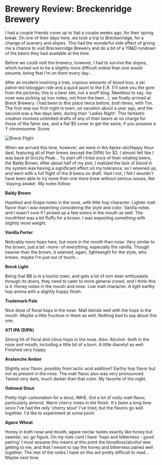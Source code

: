 Brewery Review: Breckenridge Brewery
====================================

I had a couple friends come up to Vail a couple weeks ago, for their spring break. On one of their days here, we took a trip to Breckenridge, for a change of scenery and slopes. This had the wonderful side effect of giving me a chance to visit Breckenridge Brewery and do a bit of a YB&D rundown of the beers they had available at the time.

Before we could visit the brewery, however, I had to survive the slopes, which turned out to be a slightly more difficult ordeal than one would assume, being that I'm on them every day...

After an incident involving a tree, copious amounts of blood loss, a ski patrol-led toboggan ride and a quick jaunt to the E.R. (I'll save you the gore from the pictures; this is a beer site, not a snuff blog. Needless to say, my nose was picking up iron notes, not from the beer...), we finally arrived at Breck Brewery. I had been to this place twice before, both times, with Tim. The first was our first night in town, on vacation about a year ago, and the second was a few days later, during their 'Ladies Night'. This fantastic creation involves unlimited drafts of any of their beers at no charge for those of the fairer sex, and a flat $5 cover to get the same, if you possess a Y chromosome: Score.

![](http://www.yeastboundanddown.com/wp-content/uploads/2011/03/183523_10150157113218103_781188102_8091820_2986227_n.jpg "Breck Flight")

When we arrived this time, however, we were in the Apres-ski/Happy Hour deal, featuring all of their brews (except the DIPA) for $2. I almost felt like I was back at Grizzly Peak... To start off I tried once of their rotating beers, the Baldy Brown. After about half of my pint, I realized the lack of blood in my system was having a significant effect on my tolerance, so I wisened up, and went with a full flight of the 8 beers on draft. Had I not, I felt I wouldn't have been able to try more than one more brew without serious issues, like 'staying awake'. My notes follow:

**Baldy Brown**

Hazelnut and Grape notes in the nose, with little hop character. Lighter malt flavor than I was expecting considering the style and color. Vanilla notes and I wasn't sure if I picked up a few esters in the mouth as well. The mouthfeel was a bit fluffy for a brown. I was expecting something with slightly more weight.

**Vanilla Porter**

Noticably more hops here, but more in the mouth than nose. Very similar to the brown, just a bit -more- of everything, especially the vanilla. Though heavier than the brown, it seemed, again, lightweight for the style, who knows, maybe I'm just out of touch...

**Breck Light**

Being that BB is in a tourist town, and gets a lot of non-beer enthusiasts through its doors, they need to cater to more general crowd, and I think this is it. Honey notes in the mouth and nose. Low malt character. A light earthy hop aroma with a slightly hoppy finish.

**Trademark Pale**

Nice dose of floral hops in the nose. Malt blends well with the hops in the mouth. Maybe a little fructose in there as well. Nothing bad to say about this one.

**471 IPA (DIPA)**

Strong hit of floral and citrus hops in the nose. Also: Alcohol -both in the nose and mouth, including a little bit of a burn. A little diacetyl as well. Finished very hoppy.

**Avalanche Amber**

Slightly sour flavor, possibly from lactic acid addition? Earthy hop flavor but not as present in the nose. The malt flavor also was very pronounced. Tasted very dark, much darker than that color. My favorite of the night.

**Oatmeal Stout**

Pretty high carbonation for a stout, IMHE. Got a lot of nutty malt flavor, particularly almond. Warm cherry notes in the finish. It's been a long time since I've had the only 'cherry stout' I've tried, but the flavors go well together. I'd like to experiment at some point.

**Agave Wheat**

Honey in both nose and mouth, agave nectar tastes exactly like honey but sweeter, so: go figure. On my note card I have 'hops and bitterness - good pairing' I must assume this means at this point the bloodloss/alcohol was getting to me, and that I meant to say the honey and bitterness paired well together. The rest of the notes I have on this are pretty difficult to read... Maybe next time.